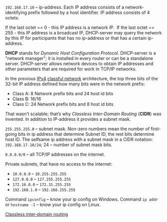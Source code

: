 `192.168.17.10` – ip-address. Each IP address consists of a network-identifying prefix followed by a host identifier. IP address consists of 4 octets.

If the last octet == 0 - this IP address is a network IP. 
If the last octet == 255 - this IP address is a broadcast IP, DHCP-server may query the network by this IP for participants that has no ip-address or that has a certain ip-address. 

**DHCP** stands for *Dynamic Host Configuration Protocol*. DHCP-server is a "network manager"; it is installed in every router or can be a standalone server. DHCP-server allows network devices to obtain IP addresses and other parameters that are required for work in TCP/IP networks.

In the previous [IPv4](https://en.wikipedia.org/wiki/IPv4) [classful network](https://en.wikipedia.org/wiki/Classful_network) architecture, the top three bits of the 32-bit IP address defined how many bits were in the network prefix:
- Class A: 8 Network prefix bits and 24 host id bits
- Class B: 16/16
- Class C: 24 Network prefix bits and 8 host id bits

That wasn’t scalable; that’s why *Classless Inter-Domain Routing* (**CIDR**) was invented. In addition to IP-address it provides a subnet mask.

`255.255.255.0` – subnet mask. Non-zero numbers mean the number of first-going bits in ip address that determine Subnet ID, the rest bits determine host ID. The selfsame ip address with a subnet mask in a CIDR notation: `192.168.17.10/24`; 24 – number of subnet mask bits.

`0.0.0.0/0` – all TCP/IP addresses on the internet.

Private subnets, that have no access to the internet:
- `10.0.0.0` – `10.255.255.255`
- `127.0.0.0` – `127.255.255.255`
- `172.16.0.0` – `172.31.255.255`
- `192.168.1.0` – `192.168.255.255`

Command `ipconfig` – know your ip config on Windows.
Command `ip addr` or `hostname -I` – know your ip config on Linux.

[Classless inter-domain routing](https://en.wikipedia.org/wiki/Classless_Inter-Domain_Routing)
